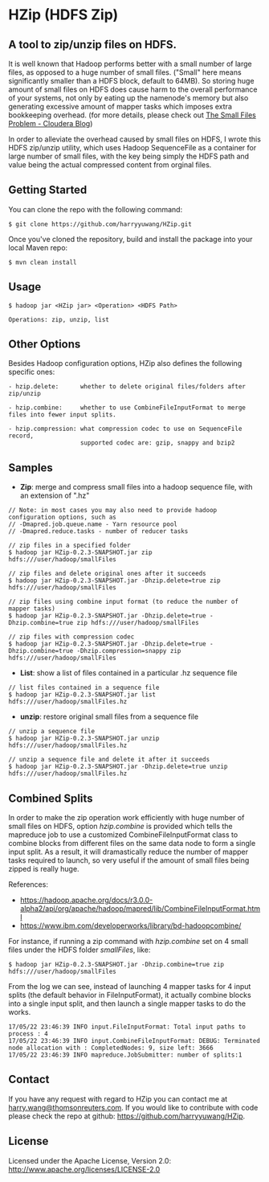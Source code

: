 # HZip (HDFS Zip)
## A tool to zip/unzip files on HDFS.

It is well known that Hadoop performs better with a small number of large files, as opposed to a huge number of small files. ("Small" here means significantly smaller than a HDFS block, default to 64MB). So storing huge amount of small files on HDFS does cause harm to the overall performance of your systems, not only by eating up the namenode's memory but also generating excessive amount of mapper tasks which imposes extra bookkeeping overhead. (for more details, please check out [The Small Files Problem - Cloudera Blog](http://blog.cloudera.com/blog/2009/02/the-small-files-problem/))

In order to alleviate the overhead caused by small files on HDFS, I wrote this HDFS zip/unzip utility, which uses Hadoop SequenceFile as a container for large number of small files, with the key being simply the HDFS path and value being the actual compressed content from orginal files.

## Getting Started
You can clone the repo with the following command:

```
$ git clone https://github.com/harryyuwang/HZip.git
``` 

Once you've cloned the repository, build and install the package into your local Maven repo:

```
$ mvn clean install
```

## Usage
```
$ hadoop jar <HZip jar> <Operation> <HDFS Path>

Operations: zip, unzip, list
``` 

## Other Options
Besides Hadoop configuration options, HZip also defines the following specific ones:

```
- hzip.delete:      whether to delete original files/folders after zip/unzip

- hzip.combine:     whether to use CombineFileInputFormat to merge files into fewer input splits.

- hzip.compression: what compression codec to use on SequenceFile record, 
                    supported codec are: gzip, snappy and bzip2
``` 

## Samples
- **Zip**: merge and compress small files into a hadoop sequence file, with an extension of ".hz"

```
// Note: in most cases you may also need to provide hadoop configuration options, such as
// -Dmapred.job.queue.name - Yarn resource pool
// -Dmapred.reduce.tasks - number of reducer tasks

// zip files in a specified folder
$ hadoop jar HZip-0.2.3-SNAPSHOT.jar zip hdfs:///user/hadoop/smallFiles

// zip files and delete original ones after it succeeds
$ hadoop jar HZip-0.2.3-SNAPSHOT.jar -Dhzip.delete=true zip hdfs:///user/hadoop/smallFiles

// zip files using combine input format (to reduce the number of mapper tasks)
$ hadoop jar HZip-0.2.3-SNAPSHOT.jar -Dhzip.delete=true -Dhzip.combine=true zip hdfs:///user/hadoop/smallFiles

// zip files with compression codec
$ hadoop jar HZip-0.2.3-SNAPSHOT.jar -Dhzip.delete=true -Dhzip.combine=true -Dhzip.compression=snappy zip hdfs:///user/hadoop/smallFiles
``` 

- **List**: show a list of files contained in a particular .hz sequence file

```
// list files contained in a sequence file
$ hadoop jar HZip-0.2.3-SNAPSHOT.jar list hdfs:///user/hadoop/smallFiles.hz
``` 

- **unzip**: restore original small files from a sequence file

```
// unzip a sequence file
$ hadoop jar HZip-0.2.3-SNAPSHOT.jar unzip hdfs:///user/hadoop/smallFiles.hz

// unzip a sequence file and delete it after it succeeds
$ hadoop jar HZip-0.2.3-SNAPSHOT.jar -Dhzip.delete=true unzip hdfs:///user/hadoop/smallFiles.hz
``` 

## Combined Splits
In order to make the zip operation work efficiently with huge number of small files on HDFS, option *hzip.combine* is provided which tells the mapreduce job to use a customized CombineFileInputFormat class to combine blocks from different files on the same data node to form a single input split. As a result, it will dramastically reduce the number of mapper tasks required to launch, so very useful if the amount of small files being zipped is really huge.

References:
- https://hadoop.apache.org/docs/r3.0.0-alpha2/api/org/apache/hadoop/mapred/lib/CombineFileInputFormat.html
- https://www.ibm.com/developerworks/library/bd-hadoopcombine/

For instance, if running a zip command with *hzip.combine* set on 4 small files under the HDFS folder *smallFiles*, like:

```
$ hadoop jar HZip-0.2.3-SNAPSHOT.jar -Dhzip.combine=true zip hdfs:///user/hadoop/smallFiles
```
From the log we can see, instead of launching 4 mapper tasks for 4 input splits (the default behavior in FileInputFormat), it actually combine blocks into a single input split, and then launch a single mapper tasks to do the works.

```
17/05/22 23:46:39 INFO input.FileInputFormat: Total input paths to process : 4
17/05/22 23:46:39 INFO input.CombineFileInputFormat: DEBUG: Terminated node allocation with : CompletedNodes: 9, size left: 3666
17/05/22 23:46:39 INFO mapreduce.JobSubmitter: number of splits:1
```

## Contact
If you have any request with regard to HZip you can contact me at harry.wang@thomsonreuters.com. If you would like to contribute with code please check the repo at github: https://github.com/harryyuwang/HZip.

## License
Licensed under the Apache License, Version 2.0: http://www.apache.org/licenses/LICENSE-2.0
